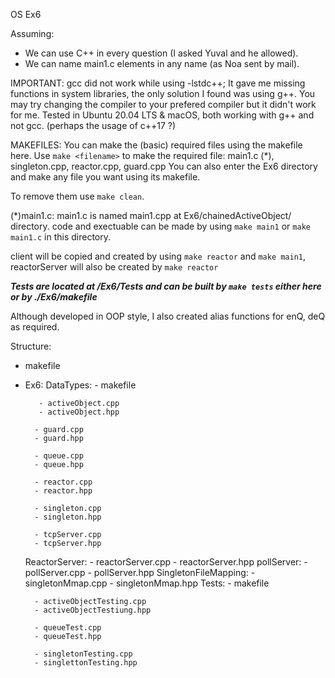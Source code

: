 OS Ex6


Assuming:
- We can use C++ in every question (I asked Yuval and he allowed).
- We can name main1.c elements in any name (as Noa sent by mail).

IMPORTANT: 
gcc did not work while using -lstdc++;
It gave me missing functions in system libraries, the only solution I found was using g++.
You may try changing the compiler to your prefered compiler but it didn't work for me.
Tested in Ubuntu 20.04 LTS & macOS, both working with g++ and not gcc. (perhaps the usage of c++17 ?)

MAKEFILES:
You can make the (basic) required files using the makefile here.
Use `make <filename>` to make the required file: main1.c (*), singleton.cpp, reactor.cpp, guard.cpp
You can also enter the Ex6 directory and make any file you want using its makefile.

To remove them use `make clean`.

(*)main1.c: main1.c is named main1.cpp at Ex6/chainedActiveObject/ directory.
 code and exectuable can be made by using `make main1` or `make main1.c` in this directory.
 
client will be copied and created by using `make reactor` and `make main1`, reactorServer will also be created by `make reactor`
  
***Tests are located at /Ex6/Tests and can be built by `make tests` either here or by ./Ex6/makefile***

  
Although developed in OOP style, I also created alias functions for enQ, deQ as required.
  


Structure:
- makefile
- Ex6:
 	DataTypes:
 		- makefile
 		
		 - activeObject.cpp
		 - activeObject.hpp
		 
	 	- guard.cpp
	 	- guard.hpp
		
	 	- queue.cpp
	 	- queue.hpp
		
	 	- reactor.cpp
	 	- reactor.hpp
		
	 	- singleton.cpp
	 	- singleton.hpp
		
	 	- tcpServer.cpp
	 	- tcpServer.hpp
	 ReactorServer:
	 	- reactorServer.cpp
	 	- reactorServer.hpp
	 pollServer:
	 	- pollServer.cpp
	 	- pollServer.hpp
	 SingletonFileMapping:
	 	- singletonMmap.cpp
	 	- singletonMmap.hpp
	 Tests:
	 	- makefile
	 	
	 	- activeObjectTesting.cpp
	 	- activeObjectTestiung.hpp
	 	
	 	- queueTest.cpp
	 	- queueTest.hpp
	 	
	 	- singletonTesting.cpp
	 	- singlettonTesting.hpp
	 	
	 	
